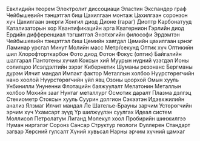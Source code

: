 Евклидийн теорем
Электролит диссоциаци
Эластин
Экспандер граф
Чейбышевийн тэнцэтгэл биш
Цахилгаан монтаж
Цахилгаан соронзон хүч
Цахилгаан энерги
Хонгил диод
Дионе (гараг)
Диоптр
Карбонатууд
Катализаторын хор
Квантификацийн арга
Кватернион
Гэрлийн диод
Ердийн дифференциал тэгшитгэл
Энэтхэгийн философи
Эрдэмтэн
Чейбышевийн тэнцэтгэл биш
Цөмийн хаягдал
Цөмийн цахилгаан цэнэг
Ламинар урсгал
Минут
Молийн масс
Метр/секунд
Оптик хүч
Оптикийн шил
Хлорофторткарбон
Фото диод
Фотон
Фокус (оптик)
Байгалийн шалгарал
Пантотены хүчил
Коксын хий
Муурын нүдний үзэгдэл
Ионы солилцоо
Исэлдэлтийн зэрэг
Кибернетик
Шуманы резонанс
Бергманы дүрэм
Илчит мандал
Импакт фактор
Металлын холбоо
Нүүрстөрөгчийн нано хоолой
Нүүрстөрөгчийн үйл явц
Озоны цоорхой
Омын хууль
Унбинилли
Унуненни
Флотацийн баяжуулалт
Мелатонин
Металлын холбоо
Мохийн зааг
Нунтаг металлург
Осмотик даралт
Плазма дэлгэц
Стехиометр
Стоксын хууль
Суурин долгион
Сэхээтэн
Идэвхжилийн анализ
Ялзмаг
Илчит мандал
Ле Шателье-Брауны зарчим
Устөрөгчийн эрчим хүч
Ухамсарт зүүд
Үр шилжүүлэн суулгах
Идеал систем
Моллисол
Петролатум
Лиганд
Молекул хоол
Пробирийн шинжилгээ
Нуман ниргэлэг
Соронз
Сансар
Структур геологи
Фуллерен
Стандарт загвар
Хөрсний гулсалт
Хүний хувьсал
Нарны эрчим хүчний цамхаг
